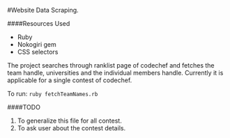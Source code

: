 #Website Data Scraping.

####Resources Used

- Ruby
- Nokogiri gem
- CSS selectors

The project searches through ranklist page of codechef and fetches the team handle,
universities and the individual members handle.
Currently it is applicable for a single contest of codechef.


To run:
`ruby fetchTeamNames.rb`

####TODO
1. To generalize this file for all contest.
2. To ask user about the contest details.


